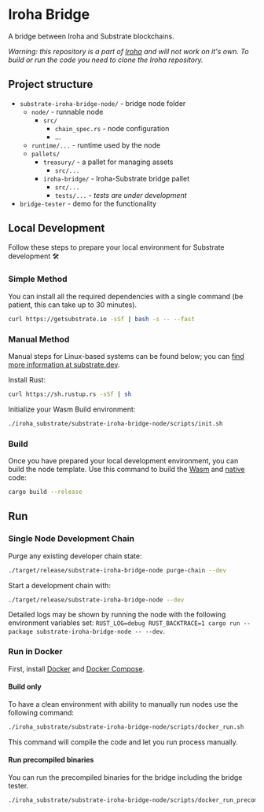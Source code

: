 # Iroha Bridge

A bridge between Iroha and Substrate blockchains.

_Warning: this repository is a part of [Iroha](https://github.com/vmarkushin/iroha/tree/bridge-ms2) and will not work on it's own. To build or run the code you need to clone the Iroha repository._

## Project structure

- `substrate-iroha-bridge-node/` - bridge node folder
    - `node/` - runnable node
        - `src/`
            - `chain_spec.rs` - node configuration
            - ...
    - `runtime/...` - runtime used by the node
    - `pallets/`
        - `treasury/` - a pallet for managing assets
            - `src/...`
        - `iroha-bridge/` - Iroha-Substrate bridge pallet
            - `src/...`
            - `tests/...` - _tests are under development_
- `bridge-tester` - demo for the functionality

## Local Development

Follow these steps to prepare your local environment for Substrate development :hammer_and_wrench:

### Simple Method

You can install all the required dependencies with a single command (be patient, this can take up
to 30 minutes).

```bash
curl https://getsubstrate.io -sSf | bash -s -- --fast
```

### Manual Method

Manual steps for Linux-based systems can be found below; you can
[find more information at substrate.dev](https://substrate.dev/docs/en/knowledgebase/getting-started/#manual-installation).

Install Rust:

```bash
curl https://sh.rustup.rs -sSf | sh
```

Initialize your Wasm Build environment:

```bash
./iroha_substrate/substrate-iroha-bridge-node/scripts/init.sh
```

### Build

Once you have prepared your local development environment, you can build the node template. Use this
command to build the [Wasm](https://substrate.dev/docs/en/knowledgebase/advanced/executor#wasm-execution)
and [native](https://substrate.dev/docs/en/knowledgebase/advanced/executor#native-execution) code:

```bash
cargo build --release
```

## Run

### Single Node Development Chain

Purge any existing developer chain state:

```bash
./target/release/substrate-iroha-bridge-node purge-chain --dev
```

Start a development chain with:

```bash
./target/release/substrate-iroha-bridge-node --dev
```

Detailed logs may be shown by running the node with the following environment variables set:
`RUST_LOG=debug RUST_BACKTRACE=1 cargo run --package substrate-iroha-bridge-node -- --dev`.

### Run in Docker

First, install [Docker](https://docs.docker.com/get-docker/) and
[Docker Compose](https://docs.docker.com/compose/install/).

#### Build only

To have a clean environment with ability to manually run nodes use the following command:

```bash
./iroha_substrate/substrate-iroha-bridge-node/scripts/docker_run.sh
```

This command will compile the code and let you run process manually.

#### Run precompiled binaries

You can run the precompiled binaries for the bridge including the bridge tester.

```bash
./iroha_substrate/substrate-iroha-bridge-node/scripts/docker_run_precompiled.sh
```

